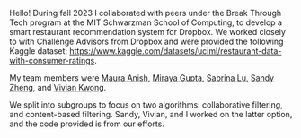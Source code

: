 Hello! During fall 2023 I collaborated with peers under the Break Through Tech program at the MIT Schwarzman School of Computing, to develop
a smart restaurant recommendation system for Dropbox. 
We worked closely to with Challenge Advisors from Dropbox and were provided the following Kaggle dataset: https://www.kaggle.com/datasets/uciml/restaurant-data-with-consumer-ratings. 

My team members were [Maura Anish](https://www.linkedin.com/in/maura-anish/), [Miraya Gupta](https://www.linkedin.com/in/miraya-gupta-878321210/), 
[Sabrina Lu](https://www.linkedin.com/in/jiarui-sabrina-lu-a0566a250/), [Sandy Zheng](https://www.linkedin.com/in/sandyzheng/), and [Vivian Kwong](https://www.linkedin.com/in/vivian-kwong-95baa4199/). 

We split into subgroups to focus on two algorithms: collaborative filtering, and content-based filtering. Sandy, Vivian, and I worked on the latter option, 
and the code provided is from our efforts. 
